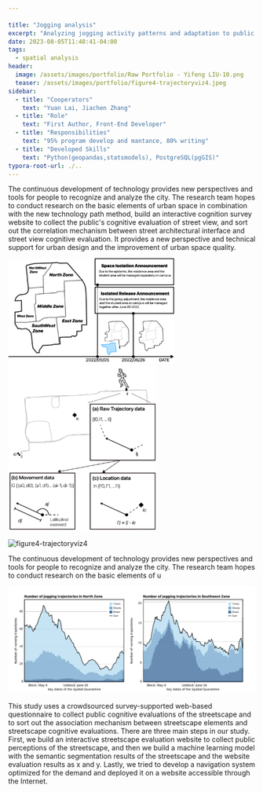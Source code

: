 ```yaml
---

title: "Jogging analysis"
excerpt: "Analyzing jogging activity patterns and adaptation to public health regulation."
date: 2023-08-05T11:48:41-04:00
tags:
  - spatial analysis
header:
  image: /assets/images/portfolio/Raw Portfolio - Yifeng LIU-10.png
  teaser: /assets/images/portfolio/figure4-trajectoryviz4.jpeg
sidebar:
  - title: "Cooperators"
    text: "Yuan Lai, Jiachen Zhang"
  - title: "Role"
    text: "First Author, Front-End Developer"
  - title: "Responsibilities"
    text: "95% program develop and mantance, 80% writing"
  - title: "Developed Skills"
    text: "Python(geopandas,statsmodels), PostgreSQL(pgGIS)"
typora-root-url: ./..
---
```


The continuous development of technology provides new perspectives and tools for people to recognize and analyze the city. The research team hopes to conduct research on the basic elements of urban space in combination with the new technology path method, build an interactive cognition survey website to collect the public's cognitive evaluation of street view, and sort out the correlation mechanism between street architectural interface and street view cognitive evaluation. It provides a new perspective and technical support for urban design and the improvement of urban space quality.





<img src="/assets/images/portfolio/figure1-studyarea.jpeg" alt="figure4-trajectoryviz4" style="zoom: 33%;" />





<img src="/assets/images/portfolio/figure3-attributeDiagram.jpeg" alt="figure4-trajectoryviz4" style="zoom: 33%;" />





![figure4-trajectoryviz4](/assets/images/portfolio/figure4-trajectoryviz4.jpeg)

The continuous development of technology provides new perspectives and tools for people to recognize and analyze the city. The research team hopes to conduct research on the basic elements of u

![figure7-numtimeseries](/assets/images/portfolio/figure7-numtimeseries.jpeg)

This study uses a crowdsourced survey-supported web-based questionnaire to collect public cognitive evaluations of the streetscape and to sort out the association mechanism between streetscape elements and streetscape cognitive evaluations. There are three main steps in our study. First, we build an interactive streetscape evaluation website to collect public perceptions of the streetscape, and then we build a machine learning model with the semantic segmentation results of the streetscape and the website evaluation results as x and y. Lastly, we tried to develop a navigation system optimized for the demand and deployed it on a website accessible through the Internet.